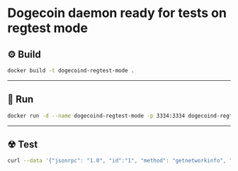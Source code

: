 # Dogecoin daemon ready for tests on regtest mode

## ⚙ Build
```bash
docker build -t dogecoind-regtest-mode .
```

<hr>

## 🚀 Run
```bash
docker run -d --name dogecoind-regtest-mode -p 3334:3334 dogecoind-regtest-mode
```

<hr>

## ☢ Test
```bash
curl --data '{"jsonrpc": "1.0", "id":"1", "method": "getnetworkinfo", "params": []}' http://root:root@localhost:3334
```
